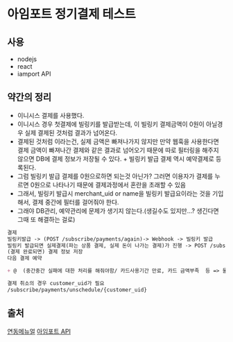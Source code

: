 # 아임포트 정기결제 테스트

## 사용

- nodejs
- react
- iamport API

## 약간의 정리

- 이니시스 결제를 사용했다.
- 이니시스 경우 첫결제에 빌링키를 발급받는데, 이 빌링키 결제금액이 0원이 아닐경우 실제 결제된 것처럼 결과가 넘어온다.
- 결제된 것처럼 이라는건, 실제 금액은 빠져나가지 않지만 만약 웹훅을 사용한다면 결제 금액이 빠져나간 결제와 같은 결과로 넘어오기 때문에 따로 필터링을 해주지 않으면 DB에 결제 정보가 저장될 수 있다. + 빌링키 발급 결제 역시 예약결제로 등록된다.
- 그럼 빌링키 발급 결제를 0원으로하면 되는것 아닌가? 그러면 이용자가 결제를 누르면 0원으로 나타나기 때문에 결제과정에서 혼란을 초래할 수 있음
- 그래서, 빌링키 발급시 merchant_uid or name을 빌링키 발급요이라는 것을 기입해서, 결제 중간에 필터를 걸어줘야 한다.
- 그래야 DB관리, 예약관리에 문제가 생기지 않는다.(생길수도 있지만...? 생긴다면 그때 또 해결하는 걸로)

```md
결제
빌링키발급 -> (POST /subscribe/payments/again)-> Webhook -> 빌링키 발급
빌링키 발급되면 실제결제(파는 상품 결제, 실제 돈이 나가는 결제)가 진행 -> POST /subscribe/payments/again -> webbook
(결제 완료되면) 결제 정보 저장
다음 결제 예약

+ @  (중간중간 실패에 대한 처리를 해줘야함/ 카드사용기간 만료, 카드 금액부족  등 => 물론 메세지로 넘어옴)

결제 취소의 경우 customer_uid가 필요
/subscribe/payments/unschedule/{customer_uid}
```

## 출처

[연동메뉴얼](https://docs.iamport.kr/)
[아임포트 API](https://api.iamport.kr/)
